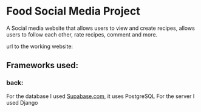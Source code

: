 # Food Social Media Project
A Social media website that allows users to view and create recipes, allows users to follow each other, rate recipes, comment and more.

url to the working website:

## Frameworks used:
### back:
For the database I used <a href="https://supabase.com/">Supabase.com</a>, it uses PostgreSQL
For the server I used Django  